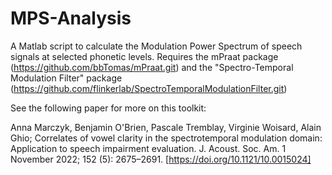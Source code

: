 # MPS-Analysis
A Matlab script to calculate the Modulation Power Spectrum of speech signals at selected phonetic levels. Requires the mPraat package (https://github.com/bbTomas/mPraat.git) and the "Spectro-Temporal Modulation Filter" package (https://github.com/flinkerlab/SpectroTemporalModulationFilter.git) 

See the following paper for more on this toolkit:

Anna Marczyk, Benjamin O'Brien, Pascale Tremblay, Virginie Woisard, Alain Ghio; Correlates of vowel clarity in the spectrotemporal modulation domain: Application to speech impairment evaluation. J. Acoust. Soc. Am. 1 November 2022; 152 (5): 2675–2691. [https://doi.org/10.1121/10.0015024]
